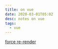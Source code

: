 ```yaml
---
title: on vue
date: 2020-03-01T05:02
desc: notes on vue
tags:
  - vue
---
```



[force re-render](https://michaelnthiessen.com/force-re-render/)
